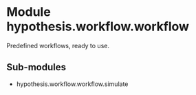 Module hypothesis.workflow.workflow
===================================
Predefined workflows, ready to use.

Sub-modules
-----------
* hypothesis.workflow.workflow.simulate